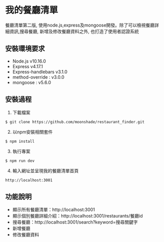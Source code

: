 # 我的餐廳清單
餐廳清單第二版, 使用node.js,express及mongoose開發。除了可以檢視餐廳詳細資訊,搜尋餐廳, 新增及修改餐廳資料之外, 也打造了使用者認證系統

## 安裝環境要求

+ Node.js v10.16.0
+ Express v4.17.1
+ Express-handlebars v3.1.0
+ method-override : v3.0.0
+ mongoose : v5.6.0

## 安裝過程
1. 下載檔案
```
$ git clone https://github.com/moonshade/restaurant_finder.git
```
2. 以npm安裝相關套件
```
$ npm install
```
3. 執行專案
```
$ npm run dev
```
4. 輸入網址並呈現我的餐廳清單首頁
```
http://localhost:3001
```

## 功能說明
+ 顯示所有餐廳清單：http://localhost:3001
+ 顯示個別餐廳詳細介紹：http://localhost:3001/restaurants/餐廳id
+ 搜尋餐廳：http://localhost:3001/search?keyword=搜尋關鍵字
+ 新增餐廳
+ 修改餐廳資料


